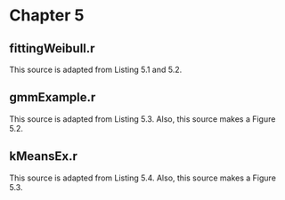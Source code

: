 
# Chapter 5

## fittingWeibull.r

This source is adapted from Listing 5.1 and 5.2. 

## gmmExample.r

This source is adapted from Listing 5.3. Also, this source makes a Figure 5.2.

## kMeansEx.r

This source is adapted from Listing 5.4. Also, this source makes a Figure 5.3.


